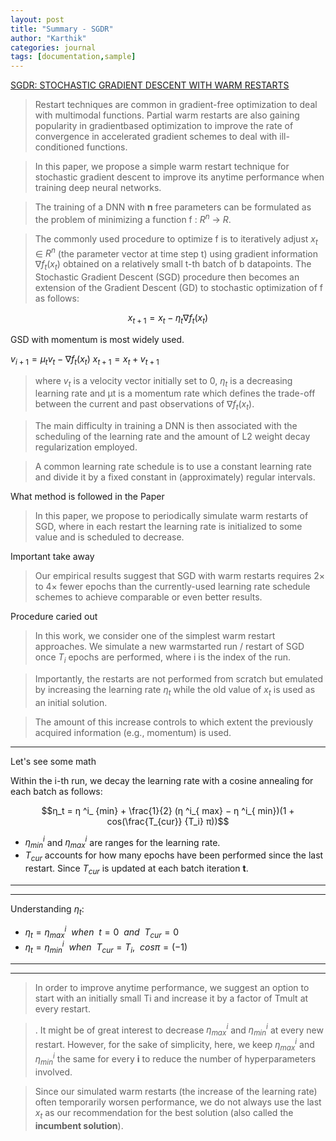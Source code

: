 ```yaml
---
layout: post
title: "Summary - SGDR"
author: "Karthik"
categories: journal
tags: [documentation,sample]
---
```





[SGDR: STOCHASTIC GRADIENT DESCENT WITH WARM RESTARTS](https://arxiv.org/pdf/1608.03983.pdf)


>Restart techniques are common in gradient-free optimization to deal with multimodal functions. Partial warm restarts are also gaining popularity in gradientbased optimization to improve the rate of convergence in accelerated gradient schemes to deal with ill-conditioned functions.

> In this paper, we propose a simple warm restart technique for stochastic gradient descent to improve its anytime performance when training deep neural networks.

>The training of a DNN with **n** free parameters can be formulated as the problem of minimizing a function f : $R^n$ → $R$. 

> The commonly used procedure to optimize f is to iteratively adjust
>  $x_t$ ∈ $R^n$ (the parameter vector at time step t) using gradient information ∇$f_t(x_t)$ obtained on a relatively small t-th batch of b datapoints. The Stochastic Gradient Descent (SGD) procedure then becomes an extension of the Gradient Descent (GD) to stochastic optimization of f as follows:

$$x_{t+1} = x_t − η_t∇f_t(x_t)$$

GSD with momentum is most widely used.


$v_{i+1} = \mu_t v_t - \nabla f_t(x_t)$
$x_{t+1} = x_t + v_{t+1}$


> where $v_t$ is a velocity vector initially set to 0, $η_t$ is a decreasing learning rate and µt is a momentum rate which defines the trade-off between the current and past observations of $∇f_t(x_t)$.

> The main difficulty in training a DNN is then associated with the scheduling of the learning rate and the amount of L2 weight decay regularization employed.

>A common learning rate schedule is to use a constant learning rate and divide it by a fixed constant in (approximately) regular intervals.


What method is followed in the Paper
>In this paper, we propose to periodically simulate warm restarts of SGD, where in each restart the learning rate is initialized to some value and is scheduled to decrease.


Important take away
> Our empirical results suggest that SGD with warm restarts requires 2× to 4× fewer epochs than the currently-used learning rate schedule schemes to achieve comparable or even better results.


Procedure caried out
> In this work, we consider one of the simplest warm restart approaches. We simulate a new warmstarted run / restart of SGD once $T_i$ epochs are performed, where i is the index of the run. 

>Importantly, the restarts are not performed from scratch but emulated by increasing the learning rate $η_t$ while the old value of $x_t$ is used as an initial solution.

> The amount of this increase controls to which extent the previously acquired information (e.g., momentum) is used.

---
Let's see some math

Within the i-th run, we decay the learning rate with a cosine annealing for each batch as follows:

$$η_t = η ^i_ {min} + \frac{1}{2} (η ^i_{ max} − η ^i_{ min})(1 + cos(\frac{T_{cur}} {T_i} π))$$

- $η^i_{min}$ and $η^i_{max}$ are ranges for the learning rate.
- $T_{cur}$ accounts for how many epochs have been performed since the last restart. Since $T_{cur}$ is updated at each batch iteration **t**.

---
---
Understanding $η_t$:

-    $η_t = η^i_{max}   \ \ when   \ \  t = 0 \  \ and  \   \ T_{cur} = 0$
-    $η_t = η^i_{min}  \ \  when  \ \  T_{cur} =  T_i , \ \ cos{\pi} = (-1)$

---
---
> In order to improve anytime performance, we suggest an option to start with an initially small Ti and increase it by a factor of Tmult at every restart.

> . It might be of great interest to decrease $η^i_{max}$ and $η^i_{min}$ at every new restart. However, for the sake of simplicity, here, we keep $η^i_{max}$ and $η^i_{min}$ the same for every **i** to reduce the number of hyperparameters involved.

>Since our simulated warm restarts (the increase of the learning rate) often temporarily worsen performance, we do not always use the last $x_t$ as our recommendation for the best solution (also called the **incumbent solution**).